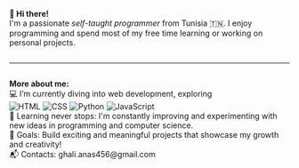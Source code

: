 <div style="display: flex; align-items: center;">
  <p><strong>👋 Hi there!</strong><br> I'm a passionate <em>self-taught programmer</em> from Tunisia 🇹🇳. I enjoy programming and spend most of my free time learning or working on personal projects.</p>
</div>

---

<div style="display: flex; align-items: center;">
  <p><strong>More about me:</strong><br>
    💻 I’m currently diving into web development, exploring <br>
    <img src="https://img.shields.io/badge/HTML-E34F26?style=flat-square&logo=html5&logoColor=white" alt="HTML"/>
    <img src="https://img.shields.io/badge/CSS-1572B6?style=flat-square&logo=css3&logoColor=white" alt="CSS"/>
    <img src="https://img.shields.io/badge/Python-3776AB?style=flat-square&logo=python&logoColor=white" alt="Python"/>
    <img src="https://img.shields.io/badge/JavaScript-F7DF1E?style=flat-square&logo=javascript&logoColor=black" alt="JavaScript"/> <br>
    🌱 Learning never stops: I'm constantly improving and experimenting with new ideas in programming and computer science.<br>
    🚀 Goals: Build exciting and meaningful projects that showcase my growth and creativity!<br>
    📬 Contacts: ghali.anas456@gmail.com
  </p>
</div>
